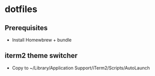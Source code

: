 # dotfiles

## Prerequisites

- Install Homewbrew + bundle

## iterm2 theme switcher

- Copy to ~/Library/Application Support/iTerm2/Scripts/AutoLaunch
